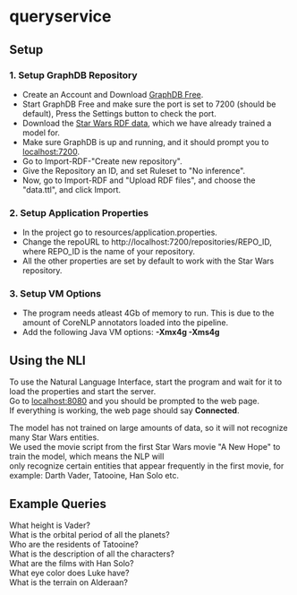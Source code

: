 # queryservice

## Setup

### 1. Setup GraphDB Repository
* Create an Account and Download [GraphDB Free](https://www.ontotext.com/products/graphdb/graphdb-free/).
* Start GraphDB Free and make sure the port is set to 7200 (should be default), Press the Settings button to check the port.
* Download the [Star Wars RDF data](https://swapi-blog-post.s3-eu-west-1.amazonaws.com/data.ttl), which we have already trained a model for.
* Make sure GraphDB is up and running, and it should prompt you to [localhost:7200](localhost:7200).
* Go to Import-RDF-"Create new repository".
* Give the Repository an ID, and set Ruleset to "No inference".
* Now, go to Import-RDF and "Upload RDF files", and choose the "data.ttl", and click Import.

### 2. Setup Application Properties
* In the project go to resources/application.properties.
* Change the repoURL to http://localhost:7200/repositories/REPO_ID, where REPO_ID is the name of your repository.
* All the other properties are set by default to work with the Star Wars repository.

### 3. Setup VM Options
* The program needs atleast 4Gb of memory to run. This is due to the amount of CoreNLP annotators loaded into the pipeline.
* Add the following Java VM options: **-Xmx4g -Xms4g**


## Using the NLI
To use the Natural Language Interface, start the program and wait for it to load the properties and start the server.  
Go to [localhost:8080](localhost:8080) and you should be prompted to the web page.  
If everything is working, the web page should say **Connected**.  

The model has not trained on large amounts of data, so it will not recognize many Star Wars entities.  
We used the movie script from the first Star Wars movie "A New Hope" to train the model, which means the NLP will  
only recognize certain entities that appear frequently in the first movie, for example: Darth Vader, Tatooine, Han Solo etc.  

## Example Queries
What height is Vader?  
What is the orbital period of all the planets?  
Who are the residents of Tatooine?  
What is the description of all the characters?   
What are the films with Han Solo?  
What eye color does Luke have?  
What is the terrain on Alderaan?  
